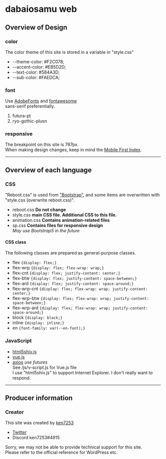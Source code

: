 # dabaiosamu web  

## Overview of Design  
### color
The color theme of this site is stored in a variable in "style.css"  
- --theme-color: #F2C078;  
- --accent-color: #EB5D2D;  
- --text-color: #584A3D;  
- --sub-color: #FAEDCA;  

### font
Use [AdobeFonts](https://fonts.adobe.com/) and [fontawesome](https://fontawesome.com/)  
sans-serif preferentially.  
1. futura-pt  
2. ryo-gothic-plusn  
  
### responsive
The breakpoint on this site is 767px.  
When making design changes, keep in mind the [Mobile First Index](https://developers.google.com/search/mobile-sites/mobile-first-indexing).  

***  

## Overview of each language  
### CSS  
"Reboot.css" is used from ["Bootstrap"](https://getbootstrap.jp/), and some items are overwritten with "style.css (overwrite reboot.css)".  
- reboot.css **Do not change**  
- style.css **main CSS file. Additional CSS to this file.**  
- animation.css **Contains animation-related files**  
- sp.css **Contains files for responsive design**  
*May use Bootstrap5 in the future*  
  
#### CSS class
The following classes are prepared as general-purpose classes.  
  
- flex `{display: flex;}`
- flex-wrp `{display: flex; flex-wrap: wrap;}`
- flex-cnt `{display: flex; justify-content: center;}`
- flex-btw `{display: flex; justify-content: space-between;}`
- flex-ard `{display: flex; justify-content: space-around;}`
- flex-wrp-cnt `{display: flex; flex-wrap: wrap; justify-content: center;}`
- flex-wrp-btw `{display: flex; flex-wrap: wrap; justify-content: space-between;}`
- flex-wrp-ard `{display: flex; flex-wrap: wrap; justify-content: space-around;}`
- block `{display: block;}`
- inline `{display: inline;}`
- en `{font-family: var(--en-font);}`
  
### JavaScript  
- [html5shiv.js](https://github.com/aFarkas/html5shiv)  
- [vue.js](https://jp.vuejs.org/)  
- [axios](https://github.com/axios/axios) *use futures*  
See /js/v-script.js for Vue.js file  
I use "html5shiv.js" to support Internet Explorer. I don't really want to respond.  
  
***

## Producer information  
### Creator  
This site was created by [ken7253](https://dairoku-studio.com)  
- [Twitter](https://twitter.com/ken7253_)  
- Discord ken7253#4915  
  
Sorry, we may not be able to provide technical support for this site.  
Please refer to the official reference for WordPress etc.  